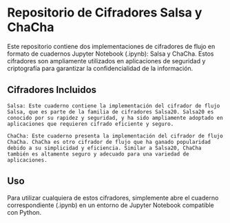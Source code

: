 # Repositorio de Cifradores Salsa y ChaCha

Este repositorio contiene dos implementaciones de cifradores de flujo en formato de cuadernos Jupyter Notebook (.ipynb): Salsa y ChaCha. Estos cifradores son ampliamente utilizados en aplicaciones de seguridad y criptografía para garantizar la confidencialidad de la información.
## Cifradores Incluidos

    Salsa: Este cuaderno contiene la implementación del cifrador de flujo Salsa, que es parte de la familia de cifradores Salsa20. Salsa20 es conocido por su rapidez y seguridad, y ha sido ampliamente adoptado en aplicaciones que requieren cifrado eficiente y seguro.

    ChaCha: Este cuaderno presenta la implementación del cifrador de flujo ChaCha. ChaCha es otro cifrador de flujo que ha ganado popularidad debido a su simplicidad y eficiencia. Similar a Salsa20, ChaCha también es altamente seguro y adecuado para una variedad de aplicaciones.

## Uso

Para utilizar cualquiera de estos cifradores, simplemente abre el cuaderno correspondiente (.ipynb) en un entorno de Jupyter Notebook compatible con Python.
